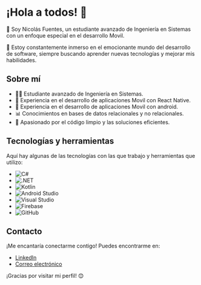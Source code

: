 # ¡Hola a todos! 👋

📱  Soy Nicolás Fuentes, un estudiante avanzado de Ingeniería en Sistemas con un enfoque especial en el desarrollo Movil.

🚀 Estoy constantemente inmerso en el emocionante mundo del desarrollo de software, siempre buscando aprender nuevas tecnologías y mejorar mis habilidades. 

## Sobre mí

- 👨‍💻 Estudiante avanzado de Ingeniería en Sistemas.
- 💼 Experiencia en el desarrollo de aplicaciones Movil con React Native.
- 💼 Experiencia en el desarrollo de aplicaciones Movil con android.
- 📊 Conocimientos en bases de datos relacionales y no relacionales.
- 🚀 Apasionado por el código limpio y las soluciones eficientes.

## Tecnologías y herramientas

Aquí hay algunas de las tecnologías con las que trabajo y herramientas que utilizo:

- ![C#](https://img.shields.io/badge/C%23%20%20-purple?style=plastic&logo=csharp&labelColor=black)
- ![.NET](https://img.shields.io/badge/.NET%20%20-purple?style=plastic&logo=dotnet&labelColor=black)
- ![Kotlin](https://img.shields.io/badge/Kotlin%20%20-purple?style=plastic&logo=kotlin&labelColor=black)
- ![Android Studio](https://img.shields.io/badge/Android%20Studio%20-purple?style=plastic&logo=androidstudio&labelColor=black)
- ![Visual Studio](https://img.shields.io/badge/Visual%20Studio%20-purple?style=plastic&logo=visualstudio&labelColor=black)
- ![Firebase](https://img.shields.io/badge/Firebase%20%20-purple?style=plastic&logo=firebase&labelColor=black)
- ![GitHub](https://img.shields.io/badge/GitHub%20%20-purple?style=plastic&logo=github&labelColor=black)

## Contacto

¡Me encantaría conectarme contigo! Puedes encontrarme en:

- [LinkedIn](https://www.linkedin.com/in/nicolas-fuentes-garcia-7997a1236/) <!-- Reemplaza # con tu enlace de LinkedIn -->
- [Correo electrónico](mailto:nicolasfuentesg06@gmail.com) <!-- Reemplaza # con tu dirección de correo electrónico -->

¡Gracias por visitar mi perfil! 😊
